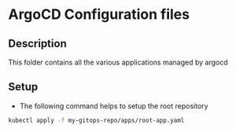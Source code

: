 # ArgoCD Configuration files

## Description
This folder contains all the various applications managed by argocd

## Setup
- The following command helps to setup the root repository 

```bash
kubectl apply -f my-gitops-repo/apps/root-app.yaml
```
